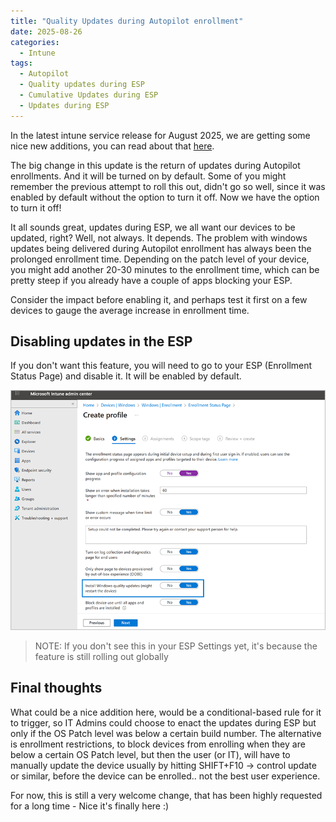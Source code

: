 ```yaml
---
title: "Quality Updates during Autopilot enrollment"
date: 2025-08-26
categories:
  - Intune
tags:
  - Autopilot
  - Quality updates during ESP
  - Cumulative Updates during ESP
  - Updates during ESP
---
```


In the latest intune service release for August 2025, we are getting some nice new additions, you can read about that [here](https://techcommunity.microsoft.com/blog/microsoftintuneblog/what%E2%80%99s-new-in-microsoft-intune-august-2025/4445612).

The big change in this update is the return of updates during Autopilot enrollments. And it will be turned on by default. Some of you might remember the previous attempt to roll this out, didn't go so well, since it was enabled by default without the option to turn it off. Now we have the option to turn it off!

It all sounds great, updates during ESP, we all want our devices to be updated, right? Well, not always. It depends. The problem with windows updates being delivered during Autopilot enrollment has always been the prolonged enrollment time. Depending on the patch level of your device, you might add another 20-30 minutes to the enrollment time, which can be pretty steep if you already have a couple of apps blocking your ESP.

Consider the impact before enabling it, and perhaps test it first on a few devices to gauge the average increase in enrollment time.

## Disabling updates in the ESP

If you don't want this feature, you will need to go to your ESP (Enrollment Status Page) and disable it. It will be enabled by default. 

![ESP](/assets/images/2025-26-08-Updates-ESP/Toggle-ESP.png?raw=true "ESP Windows Update Toggle")

>NOTE: If you don't see this in your ESP Settings yet, it's because the feature is still rolling out globally

## Final thoughts

What could be a nice addition here, would be a conditional-based rule for it to trigger, so IT Admins could choose to enact the updates during ESP but only if the OS Patch level was below a certain build number. The alternative is enrollment restrictions, to block devices from enrolling when they are below a certain OS Patch level, but then the user (or IT), will have to manually update the device usually by hitting SHIFT+F10 -> control update or similar, before the device can be enrolled.. not the best user experience.

For now, this is still a very welcome change, that has been highly requested for a long time - Nice it's finally here :)